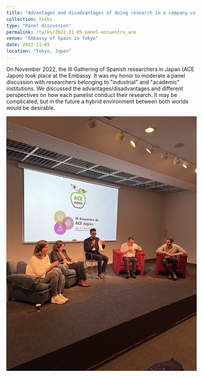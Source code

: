 ```yaml
---
title: "Advantages and disadvantages of doing research in a company vs. a university"
collection: talks
type: "Panel discussion"
permalink: /talks/2022-11-05-panel-encuentro_ace
venue: "Embassy of Spain in Tokyo"
date: 2022-11-05
location: "Tokyo, Japan"
---
```


On November 2022, the III Gathering of Spanish researchers in Japan (ACE Japon) took place at the Embassy. It was my honor to moderate a panel discussion with researchers belonging to "industrial" and "academic" institutions. We discussed the advantages/disadvantages and different perspectives on how each panelist conduct their research. It may be complicated, but in the future a hybrid environment between both worlds would be desirable.

![III Encuentro ACE Japon](/images/talks/ace2022.jpg)
